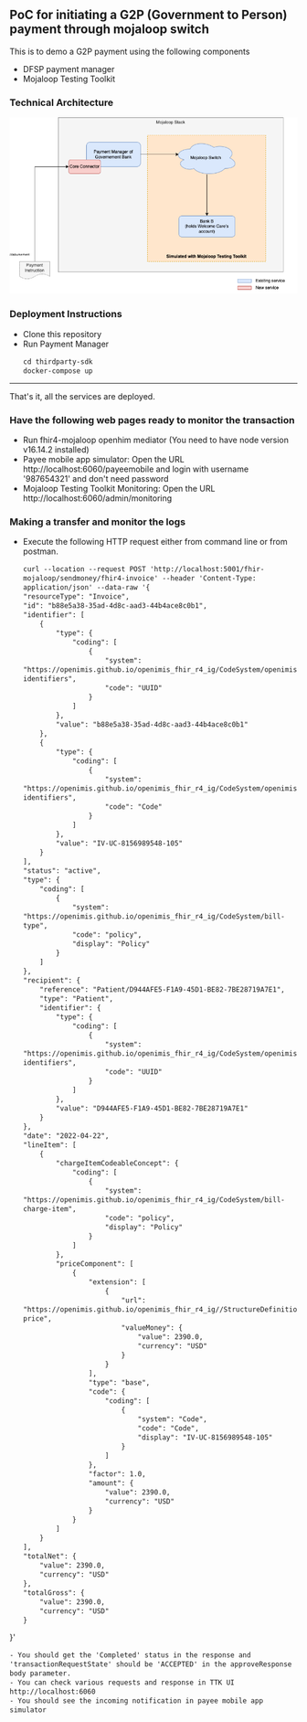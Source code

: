 ## PoC for initiating a G2P (Government to Person) payment through mojaloop switch

This is to demo a G2P payment using the following components
- DFSP payment manager
- Mojaloop Testing Toolkit

### Technical Architecture
![Technical Architecture Diagram](assets/images/mojaloop-g2p-poc.drawio.png)

### Deployment Instructions

- Clone this repository
- Run Payment Manager
  ```
  cd thirdparty-sdk
  docker-compose up
  ```
---
That's it, all the services are deployed.

### Have the following web pages ready to monitor the transaction
- Run fhir4-mojaloop openhim mediator (You need to have node version v16.14.2 installed)
- Payee mobile app simulator: Open the URL http://localhost:6060/payeemobile and login with username '987654321' and don't need password
- Mojaloop Testing Toolkit Monitoring: Open the URL http://localhost:6060/admin/monitoring

### Making a transfer and monitor the logs
- Execute the following HTTP request either from command line or from postman.
  ```
  curl --location --request POST 'http://localhost:5001/fhir-mojaloop/sendmoney/fhir4-invoice' --header 'Content-Type: application/json' --data-raw '{
  "resourceType": "Invoice",
  "id": "b88e5a38-35ad-4d8c-aad3-44b4ace8c0b1",
  "identifier": [
      {
          "type": {
              "coding": [
                  {
                      "system": "https://openimis.github.io/openimis_fhir_r4_ig/CodeSystem/openimis-identifiers",
                      "code": "UUID"
                  }
              ]
          },
          "value": "b88e5a38-35ad-4d8c-aad3-44b4ace8c0b1"
      },
      {
          "type": {
              "coding": [
                  {
                      "system": "https://openimis.github.io/openimis_fhir_r4_ig/CodeSystem/openimis-identifiers",
                      "code": "Code"
                  }
              ]
          },
          "value": "IV-UC-8156989548-105"
      }
  ],
  "status": "active",
  "type": {
      "coding": [
          {
              "system": "https://openimis.github.io/openimis_fhir_r4_ig/CodeSystem/bill-type",
              "code": "policy",
              "display": "Policy"
          }
      ]
  },
  "recipient": {
      "reference": "Patient/D944AFE5-F1A9-45D1-BE82-7BE28719A7E1",
      "type": "Patient",
      "identifier": {
          "type": {
              "coding": [
                  {
                      "system": "https://openimis.github.io/openimis_fhir_r4_ig/CodeSystem/openimis-identifiers",
                      "code": "UUID"
                  }
              ]
          },
          "value": "D944AFE5-F1A9-45D1-BE82-7BE28719A7E1"
      }
  },
  "date": "2022-04-22",
  "lineItem": [
      {
          "chargeItemCodeableConcept": {
              "coding": [
                  {
                      "system": "https://openimis.github.io/openimis_fhir_r4_ig/CodeSystem/bill-charge-item",
                      "code": "policy",
                      "display": "Policy"
                  }
              ]
          },
          "priceComponent": [
              {
                  "extension": [
                      {
                          "url": "https://openimis.github.io/openimis_fhir_r4_ig//StructureDefinition/unit-price",
                          "valueMoney": {
                              "value": 2390.0,
                              "currency": "USD"
                          }
                      }
                  ],
                  "type": "base",
                  "code": {
                      "coding": [
                          {
                              "system": "Code",
                              "code": "Code",
                              "display": "IV-UC-8156989548-105"
                          }
                      ]
                  },
                  "factor": 1.0,
                  "amount": {
                      "value": 2390.0,
                      "currency": "USD"
                  }
              }
          ]
      }
  ],
  "totalNet": {
      "value": 2390.0,
      "currency": "USD"
  },
  "totalGross": {
      "value": 2390.0,
      "currency": "USD"
  }
}'
  ```
- You should get the 'Completed' status in the response and 'transactionRequestState' should be 'ACCEPTED' in the approveResponse body parameter.
- You can check various requests and response in TTK UI http://localhost:6060
- You should see the incoming notification in payee mobile app simulator

